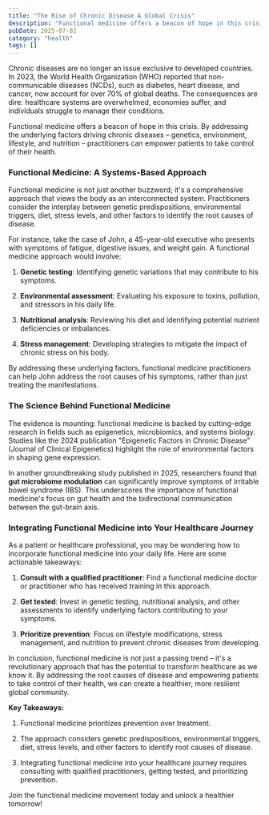 ```yaml
---
title: "The Rise of Chronic Disease A Global Crisis"
description: "Functional medicine offers a beacon of hope in this crisis. By addressing the underlying factors driving chronic diseases – genetics, environment, lif..."
pubDate: 2025-07-02
category: "health"
tags: []
---
```


Chronic diseases are no longer an issue exclusive to developed countries. In 2023, the World Health Organization (WHO) reported that non-communicable diseases (NCDs), such as diabetes, heart disease, and cancer, now account for over 70% of global deaths. The consequences are dire: healthcare systems are overwhelmed, economies suffer, and individuals struggle to manage their conditions.

Functional medicine offers a beacon of hope in this crisis. By addressing the underlying factors driving chronic diseases – genetics, environment, lifestyle, and nutrition – practitioners can empower patients to take control of their health.

### Functional Medicine: A Systems-Based Approach

Functional medicine is not just another buzzword; it's a comprehensive approach that views the body as an interconnected system. Practitioners consider the interplay between genetic predispositions, environmental triggers, diet, stress levels, and other factors to identify the root causes of disease.

For instance, take the case of John, a 45-year-old executive who presents with symptoms of fatigue, digestive issues, and weight gain. A functional medicine approach would involve:

1. **Genetic testing**: Identifying genetic variations that may contribute to his symptoms.

2. **Environmental assessment**: Evaluating his exposure to toxins, pollution, and stressors in his daily life.

3. **Nutritional analysis**: Reviewing his diet and identifying potential nutrient deficiencies or imbalances.

4. **Stress management**: Developing strategies to mitigate the impact of chronic stress on his body.

By addressing these underlying factors, functional medicine practitioners can help John address the root causes of his symptoms, rather than just treating the manifestations.

### The Science Behind Functional Medicine

The evidence is mounting: functional medicine is backed by cutting-edge research in fields such as epigenetics, microbiomics, and systems biology. Studies like the 2024 publication "Epigenetic Factors in Chronic Disease" (Journal of Clinical Epigenetics) highlight the role of environmental factors in shaping gene expression.

In another groundbreaking study published in 2025, researchers found that **gut microbiome modulation** can significantly improve symptoms of irritable bowel syndrome (IBS). This underscores the importance of functional medicine's focus on gut health and the bidirectional communication between the gut-brain axis.

### Integrating Functional Medicine into Your Healthcare Journey

As a patient or healthcare professional, you may be wondering how to incorporate functional medicine into your daily life. Here are some actionable takeaways:

1. **Consult with a qualified practitioner**: Find a functional medicine doctor or practitioner who has received training in this approach.

2. **Get tested**: Invest in genetic testing, nutritional analysis, and other assessments to identify underlying factors contributing to your symptoms.

3. **Prioritize prevention**: Focus on lifestyle modifications, stress management, and nutrition to prevent chronic diseases from developing.

In conclusion, functional medicine is not just a passing trend – it's a revolutionary approach that has the potential to transform healthcare as we know it. By addressing the root causes of disease and empowering patients to take control of their health, we can create a healthier, more resilient global community.

**Key Takeaways:**

1. Functional medicine prioritizes prevention over treatment.

2. The approach considers genetic predispositions, environmental triggers, diet, stress levels, and other factors to identify root causes of disease.

3. Integrating functional medicine into your healthcare journey requires consulting with qualified practitioners, getting tested, and prioritizing prevention.

Join the functional medicine movement today and unlock a healthier tomorrow!